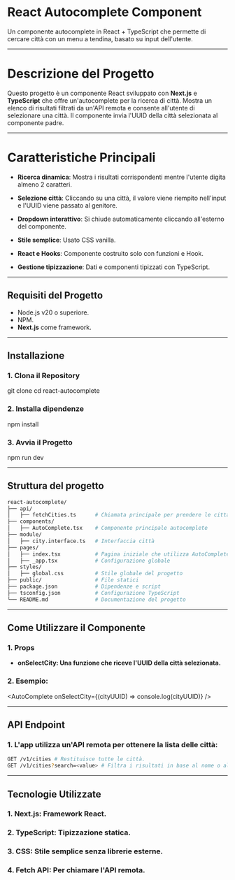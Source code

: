 # React Autocomplete Component

Un componente autocomplete in React + TypeScript che permette di cercare città con 
un menu a tendina, basato su input dell'utente.

---

# Descrizione del Progetto

Questo progetto è un componente React sviluppato con **Next.js** e **TypeScript** che offre un'autocomplete per la ricerca di città. Mostra un elenco di risultati filtrati da un'API remota e consente all'utente di selezionare una città. Il componente invia l'UUID della città selezionata al componente padre.

---

# Caratteristiche Principali

- **Ricerca dinamica**: Mostra i risultati corrispondenti mentre l'utente digita almeno 2 caratteri.

- **Selezione città**: Cliccando su una città, il valore viene riempito nell'input e l'UUID viene passato al genitore.

- **Dropdown interattivo**: Si chiude automaticamente cliccando all'esterno del componente.

- **Stile semplice**: Usato CSS vanilla.

- **React e Hooks**: Componente costruito solo con funzioni e Hook.

- **Gestione tipizzazione**: Dati e componenti tipizzati con TypeScript.

---

## Requisiti del Progetto

- Node.js v20 o superiore.
- NPM.
- **Next.js** come framework.

---

## Installazione

### 1. Clona il Repository
git clone <repository-url>
cd react-autocomplete

### 2. Installa dipendenze
npm install

### 3. Avvia il Progetto
npm run dev

---

## Struttura del progetto
```bash
react-autocomplete/
├── api/                    
│   ├── fetchCities.ts      # Chiamata principale per prendere le città
├── components/
│   ├── AutoComplete.tsx    # Componente principale autocomplete
├── module/
│   ├── city.interface.ts   # Interfaccia città
├── pages/
│   ├── index.tsx           # Pagina iniziale che utilizza AutoComplete
│   ├── _app.tsx            # Configurazione globale
├── styles/
│   ├── global.css          # Stile globale del progetto
├── public/                 # File statici
├── package.json            # Dipendenze e script
├── tsconfig.json           # Configurazione TypeScript
└── README.md               # Documentazione del progetto
```
---

## Come Utilizzare il Componente
### 1. Props
- **onSelectCity: Una funzione che riceve l'UUID della città selezionata.**

### 2. Esempio:
<AutoComplete onSelectCity={(cityUUID) => console.log(cityUUID)} />

---

## API Endpoint
### 1. L'app utilizza un'API remota per ottenere la lista delle città:

```bash
GET /v1/cities # Restituisce tutte le città.
GET /v1/cities?search=<value> # Filtra i risultati in base al nome o al paese.
```

---

## Tecnologie Utilizzate

### 1. Next.js: Framework React.
### 2. TypeScript: Tipizzazione statica.
### 3. CSS: Stile semplice senza librerie esterne.
### 4. Fetch API: Per chiamare l'API remota.
